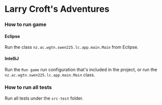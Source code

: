 # Larry Croft's Adventures

### How to run game
#### Eclipse
Run the class `nz.ac.wgtn.swen225.lc.app.main.Main` from Eclipse.
#### IntelliJ
Run the `Run game` run configuration that's included in the project, or run the `nz.ac.wgtn.swen225.lc.app.main.Main` class.

### How to run all tests
Run all tests under the `src-test` folder.